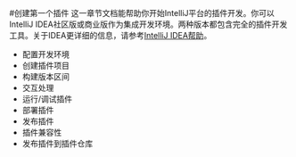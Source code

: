 #创建第一个插件
这一章节文档能帮助你开始IntelliJ平台的插件开发。你可以IntelliJ IDEA社区版或商业版作为集成开发环境。两种版本都包含完全的插件开发工具。关于IDEA更详细的信息，请参考[IntelliJ IDEA帮助](https://www.jetbrains.com/idea/help/)。

* 配置开发环境
* 创建插件项目
* 构建版本区间
* 交互处理
* 运行/调试插件
* 部署插件
* 发布插件
* 插件兼容性
* 发布插件到插件仓库


